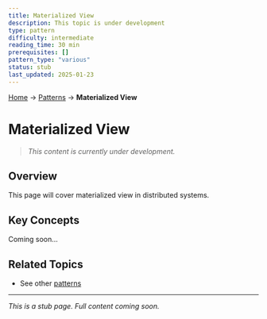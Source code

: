 ```yaml
---
title: Materialized View
description: This topic is under development
type: pattern
difficulty: intermediate
reading_time: 30 min
prerequisites: []
pattern_type: "various"
status: stub
last_updated: 2025-01-23
---
```


<!-- Navigation -->
[Home](../index.md) → [Patterns](index.md) → **Materialized View**

# Materialized View

> *This content is currently under development.*

## Overview

This page will cover materialized view in distributed systems.

## Key Concepts

Coming soon...

## Related Topics

- See other [patterns](index.md)

---

*This is a stub page. Full content coming soon.*
